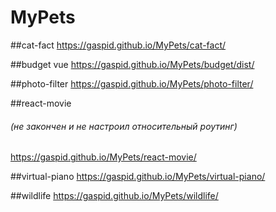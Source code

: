 # MyPets
##cat-fact
https://gaspid.github.io/MyPets/cat-fact/


##budget vue
https://gaspid.github.io/MyPets/budget/dist/

##photo-filter
https://gaspid.github.io/MyPets/photo-filter/

##react-movie
###### (не закончен и не настроил относительный роутинг)
https://gaspid.github.io/MyPets/react-movie/

##virtual-piano
https://gaspid.github.io/MyPets/virtual-piano/

##wildlife
https://gaspid.github.io/MyPets/wildlife/
